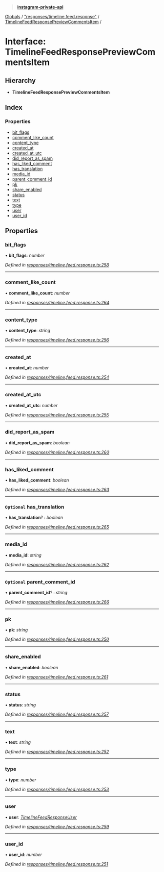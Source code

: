 > **[instagram-private-api](../README.md)**

[Globals](../README.md) / ["responses/timeline.feed.response"](../modules/_responses_timeline_feed_response_.md) / [TimelineFeedResponsePreviewCommentsItem](_responses_timeline_feed_response_.timelinefeedresponsepreviewcommentsitem.md) /

# Interface: TimelineFeedResponsePreviewCommentsItem

## Hierarchy

* **TimelineFeedResponsePreviewCommentsItem**

## Index

### Properties

* [bit_flags](_responses_timeline_feed_response_.timelinefeedresponsepreviewcommentsitem.md#bit_flags)
* [comment_like_count](_responses_timeline_feed_response_.timelinefeedresponsepreviewcommentsitem.md#comment_like_count)
* [content_type](_responses_timeline_feed_response_.timelinefeedresponsepreviewcommentsitem.md#content_type)
* [created_at](_responses_timeline_feed_response_.timelinefeedresponsepreviewcommentsitem.md#created_at)
* [created_at_utc](_responses_timeline_feed_response_.timelinefeedresponsepreviewcommentsitem.md#created_at_utc)
* [did_report_as_spam](_responses_timeline_feed_response_.timelinefeedresponsepreviewcommentsitem.md#did_report_as_spam)
* [has_liked_comment](_responses_timeline_feed_response_.timelinefeedresponsepreviewcommentsitem.md#has_liked_comment)
* [has_translation](_responses_timeline_feed_response_.timelinefeedresponsepreviewcommentsitem.md#optional-has_translation)
* [media_id](_responses_timeline_feed_response_.timelinefeedresponsepreviewcommentsitem.md#media_id)
* [parent_comment_id](_responses_timeline_feed_response_.timelinefeedresponsepreviewcommentsitem.md#optional-parent_comment_id)
* [pk](_responses_timeline_feed_response_.timelinefeedresponsepreviewcommentsitem.md#pk)
* [share_enabled](_responses_timeline_feed_response_.timelinefeedresponsepreviewcommentsitem.md#share_enabled)
* [status](_responses_timeline_feed_response_.timelinefeedresponsepreviewcommentsitem.md#status)
* [text](_responses_timeline_feed_response_.timelinefeedresponsepreviewcommentsitem.md#text)
* [type](_responses_timeline_feed_response_.timelinefeedresponsepreviewcommentsitem.md#type)
* [user](_responses_timeline_feed_response_.timelinefeedresponsepreviewcommentsitem.md#user)
* [user_id](_responses_timeline_feed_response_.timelinefeedresponsepreviewcommentsitem.md#user_id)

## Properties

###  bit_flags

• **bit_flags**: *number*

*Defined in [responses/timeline.feed.response.ts:258](https://github.com/dilame/instagram-private-api/blob/01eb399/src/responses/timeline.feed.response.ts#L258)*

___

###  comment_like_count

• **comment_like_count**: *number*

*Defined in [responses/timeline.feed.response.ts:264](https://github.com/dilame/instagram-private-api/blob/01eb399/src/responses/timeline.feed.response.ts#L264)*

___

###  content_type

• **content_type**: *string*

*Defined in [responses/timeline.feed.response.ts:256](https://github.com/dilame/instagram-private-api/blob/01eb399/src/responses/timeline.feed.response.ts#L256)*

___

###  created_at

• **created_at**: *number*

*Defined in [responses/timeline.feed.response.ts:254](https://github.com/dilame/instagram-private-api/blob/01eb399/src/responses/timeline.feed.response.ts#L254)*

___

###  created_at_utc

• **created_at_utc**: *number*

*Defined in [responses/timeline.feed.response.ts:255](https://github.com/dilame/instagram-private-api/blob/01eb399/src/responses/timeline.feed.response.ts#L255)*

___

###  did_report_as_spam

• **did_report_as_spam**: *boolean*

*Defined in [responses/timeline.feed.response.ts:260](https://github.com/dilame/instagram-private-api/blob/01eb399/src/responses/timeline.feed.response.ts#L260)*

___

###  has_liked_comment

• **has_liked_comment**: *boolean*

*Defined in [responses/timeline.feed.response.ts:263](https://github.com/dilame/instagram-private-api/blob/01eb399/src/responses/timeline.feed.response.ts#L263)*

___

### `Optional` has_translation

• **has_translation**? : *boolean*

*Defined in [responses/timeline.feed.response.ts:265](https://github.com/dilame/instagram-private-api/blob/01eb399/src/responses/timeline.feed.response.ts#L265)*

___

###  media_id

• **media_id**: *string*

*Defined in [responses/timeline.feed.response.ts:262](https://github.com/dilame/instagram-private-api/blob/01eb399/src/responses/timeline.feed.response.ts#L262)*

___

### `Optional` parent_comment_id

• **parent_comment_id**? : *string*

*Defined in [responses/timeline.feed.response.ts:266](https://github.com/dilame/instagram-private-api/blob/01eb399/src/responses/timeline.feed.response.ts#L266)*

___

###  pk

• **pk**: *string*

*Defined in [responses/timeline.feed.response.ts:250](https://github.com/dilame/instagram-private-api/blob/01eb399/src/responses/timeline.feed.response.ts#L250)*

___

###  share_enabled

• **share_enabled**: *boolean*

*Defined in [responses/timeline.feed.response.ts:261](https://github.com/dilame/instagram-private-api/blob/01eb399/src/responses/timeline.feed.response.ts#L261)*

___

###  status

• **status**: *string*

*Defined in [responses/timeline.feed.response.ts:257](https://github.com/dilame/instagram-private-api/blob/01eb399/src/responses/timeline.feed.response.ts#L257)*

___

###  text

• **text**: *string*

*Defined in [responses/timeline.feed.response.ts:252](https://github.com/dilame/instagram-private-api/blob/01eb399/src/responses/timeline.feed.response.ts#L252)*

___

###  type

• **type**: *number*

*Defined in [responses/timeline.feed.response.ts:253](https://github.com/dilame/instagram-private-api/blob/01eb399/src/responses/timeline.feed.response.ts#L253)*

___

###  user

• **user**: *[TimelineFeedResponseUser](_responses_timeline_feed_response_.timelinefeedresponseuser.md)*

*Defined in [responses/timeline.feed.response.ts:259](https://github.com/dilame/instagram-private-api/blob/01eb399/src/responses/timeline.feed.response.ts#L259)*

___

###  user_id

• **user_id**: *number*

*Defined in [responses/timeline.feed.response.ts:251](https://github.com/dilame/instagram-private-api/blob/01eb399/src/responses/timeline.feed.response.ts#L251)*